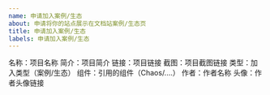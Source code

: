 ```yaml
---
name: 申请加入案例/生态
about: 申请将你的站点展示在文档站案例/生态页
title: 申请加入案例/生态
labels: 申请加入案例/生态
---
```


<!--
请按照模板填写，否则此申请将可能不会被通过并直接关闭。

站点要求：
1.使用Dandelion Admin组织的组件
2.Readme.md文件中声明引用了Dandelion Admin组织的组件
-->

名称：项目名称
简介：项目简介
链接：项目链接
截图：项目截图链接
类型：加入类型（案例/生态）
组件：引用的组件（Chaos/....）
作者：作者名称
头像：作者头像链接